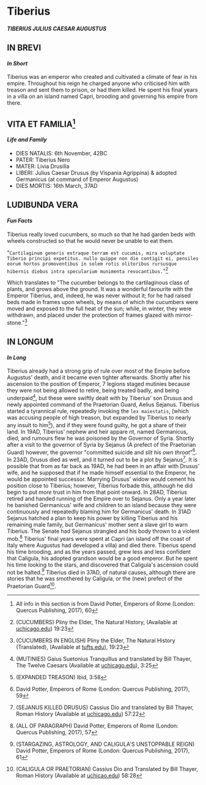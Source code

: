 # **Tiberius**
#### *TIBERIUS JULIUS CAESAR AUGUSTUS*

## IN BREVI
#### *In Short*
Tiberius was an emperor who created and cultivated a climate of fear in his empire. Throughout his reign he charged anyone who criticised him with treason and sent them to prison, or had them killed. He spent his final years in a villa on an island named Capri, brooding and governing his empire from there.

## VITA ET FAMILIA[^1]
#### *Life and Family*
- DIES NATALIS: 6th November, 42BC
- PATER: Tiberius Nero
- MATER: Livia Drusilla
- LIBERI: Julius Caesar Drusus (by Vispania Agrippina) & adopted Germanicus (at command of Emperor Augustus)
- DIES MORTIS: 16th March, 37AD

## LUDIBUNDA VERA
#### *Fun Facts*
Tiberius really loved cucumbers, so much so that he had garden beds with wheels constructed so that he would never be unable to eat them.

"`Cartilaginum generis extraque terram est cucumis, mira voluptate Tiberio principi expetitus. nullo quippe non die contigit ei, pensiles eorum hortos promoventibus in solem rotis olitoribus rursusque hibernis diebus intra specularium munimenta revocantibus.`"[^2]

Which translates to "The cucumber belongs to the cartilaginous class of plants, and grows above the ground. It was a wonderful favourite with the Emperor Tiberius, and, indeed, he was never without it; for he had raised beds made in frames upon wheels, by means of which the cucumbers were moved and exposed to the full heat of the sun; while, in winter, they were withdrawn, and placed under the protection of frames glazed with mirror-stone."[^3]

## IN LONGUM
#### *In Long*
Tiberius already had a strong grip of rule over most of the Empire before Augustus' death, and it became even tighter afterwards. Shortly after his ascension to the position of Emperor, 7 legions staged mutinies because they were not being allowed to retire, being treated badly, and being underpaid[^4], but these were swiftly dealt with by Tiberius' son Drusus and newly appointed command of the Praetorian Guard, Aelius Sejanus. Tiberius started a tyrannical rule, repeatedly invoking the `lex maiestatis`, (which was accusing people of high treason, but expanded by Tiberius to nearly any insult to him[^5]), and if they were found guilty, he got a share of their land. In 19AD, Tiberius' nephew and heir appare
nt, named Germanicus, died, and rumours flew he was poisoned by the Governor of Syria. Shortly after a visit to the governor of Syria by Sejanus (A prefect of the Praetorian Guard) however, the governor "committed suicide and *slit his own throat*"[^6]. In 23AD, Drusus died as well, and it turned out to be a plot by Sejanus[^7]. It is possible that from as far back as 19AD, he had been in an affair with Drusus' wife, and he supposed that if he made himself essential to the Emperor, he would be appointed successor. Marrying Drusus' widow would cement his position close to Tiberius; however, Tiberius forbade this, although he did begin to put *more* trust in him from that point onward. In 28AD, Tiberius retired and handed running of the Empire over to Sejanus. 
Only a year later he banished Germanicus' wife and children to an island because they were continuously and repeatedly blaming him for Germanicus' death.
In 31AD Sejanus hatched a plan to keep his power by killing Tiberius and his remaining male family, but Germanicus' mother sent a slave girl to warn Tiberius. The Senate had Sejanus strangled and his body thrown to a violent mob.[^8]
Tiberius' final years were spent at Capri (an island off the coast of Italy where Augustus had developed a villa) and died there. Tiberius spend his time brooding, and as the years passed, grew less and less confident that Caligula, his adopted grandson would be a good emperor. But he spent his time looking to the stars, and discovered that Caligula's ascension could not be halted.[^9] Tiberius died in 37AD, of natural causes, although there are stories that he was smothered by Caligula, or the (new) prefect of the Praetorian Guard[^10].


[^1]: All info in this section is from David Potter, Emperors of Rome (London: Quercus Publishing, 2017), 60
[^2]: (CUCUMBERS) Pliny the Elder, The Natural History, (Available at [uchicago.edu](https://penelope.uchicago.edu/Thayer/L/Roman/Texts/Pliny_the_Elder/19*.html)) 19:23
[^3]: (CUCUMBERS IN ENGLISH) Pliny the Elder, The Natural History (Translated), (Available at [tufts.edu](https://www.perseus.tufts.edu/hopper/text?doc=Perseus%3Atext%3A1999.02.0137%3Abook%3D19%3Achapter%3D23)), 19:23
[^4]: (MUTINIES) Gaius Suetonius Tranquillus and translated by Bill Thayer, The Twelve Caesars (Available at [uchicago.edu](https://penelope.uchicago.edu/Thayer/E/Roman/Texts/Suetonius/12Caesars/Tiberius*.html)), 3:25
[^5]: (EXPANDED TREASON) Ibid, 3:58
[^6]: David Potter, Emperors of Rome (London: Quercus Publishing, 2017), 59
[^7]: (SEJANUS KILLED DRUSUS) Cassius Dio and translated by Bill Thayer, Roman History (Available at [uchicago.edu](https://penelope.uchicago.edu/Thayer/e/roman/texts/cassius_dio/57*.html)) 57:22
[^8]: (ALL OF PARAGRAPH) David Potter, Emperors of Rome (London: Quercus Publishing, 2017), 57
[^9]: (STARGAZING, ASTROLOGY, AND CALIGULA'S UNSTOPPABLE REIGN) David Potter, Emperors of Rome (London: Quercus Publishing, 2017), 61
[^10]: (CALIGULA OR PRAETORIAN) Cassius Dio and Translated by Bill Thayer, Roman History (Available at [uchicao.edu](https://penelope.uchicago.edu/Thayer/E/Roman/Texts/Cassius_Dio/58*.html)) 58:28